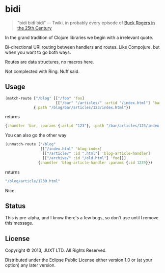 # bidi

> "bidi bidi bidi" -- Twiki, in probably every episode of [Buck Rogers in the 25th Century](http://en.wikipedia.org/wiki/Buck_Rogers_in_the_25th_Century_%28TV_series%29)

In the grand tradition of Clojure libraries we begin with a irrelevant quote.

Bi-directional URI routing between handlers and routes. Like Compojure, but when you want to go both ways.

Routes are data structures, no macros here.

Not complected with Ring. Nuff said.

## Usage

```clojure
(match-route ["/blog" [["/foo" 'foo]
                       [["/bar" "/articles/" :artid "/index.html"] 'bar]]]
             {:path "/blog/bar/articles/123/index.html"})
```

returns

```clojure
{:handler 'bar, :params {:artid "123"}, :path "/bar/articles/123/index.html"}
```

You can also go the other way

```clojure
(unmatch-route ["/blog"
                [["/index.html" 'blog-index]
                 [["/article/" :id ".html"] 'blog-article-handler]
                 [["/archive/" :id "/old.html"] 'foo]]]
               {:handler 'blog-article-handler :params {:id 1239}})
```

returns

```clojure
"/blog/article/1239.html"
```

Nice.

## Status

This is pre-alpha, and I know there's a few bugs, so don't use until I remove this message.

## License

Copyright © 2013, JUXT LTD. All Rights Reserved.

Distributed under the Eclipse Public License either version 1.0 or (at
your option) any later version.
